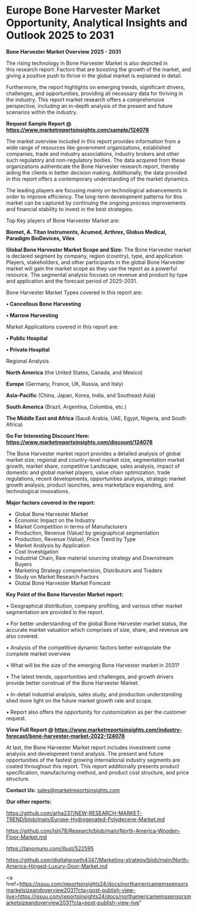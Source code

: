 # Europe Bone Harvester Market Opportunity, Analytical Insights and Outlook 2025 to 2031

<Strong> Bone Harvester Market Overview 2025 - 2031</strong>

The rising technology in Bone Harvester Market is also depicted in this research report. Factors that are boosting the growth of the market, and giving a positive push to thrive in the global market is explained in detail.

Furthermore, the report highlights on emerging trends, significant drivers, challenges, and opportunities, providing all necessary data for thriving in the industry. This report market research offers a comprehensive perspective, including an in-depth analysis of the present and future scenarios within the industry.

<strong>Request Sample Report @ <a href=https://www.marketreportsinsights.com/sample/124078>https://www.marketreportsinsights.com/sample/124078</a></strong>

The market overview included in this report provides information from a wide range of resources like government organizations, established companies, trade and industry associations, industry brokers and other such regulatory and non-regulatory bodies. The data acquired from these organizations authenticate the Bone Harvester research report, thereby aiding the clients in better decision making. Additionally, the data provided in this report offers a contemporary understanding of the market dynamics.

The leading players are focusing mainly on technological advancements in order to improve efficiency. The long-term development patterns for this market can be captured by continuing the ongoing process improvements and financial stability to invest in the best strategies.

Top Key players of Bone Harvester Market are:

<strong>Biomet, A. Titan Instruments, Acumed, Arthrex, Globus Medical, Paradigm BioDevices, Vilex</strong>

<strong><b>Global Bone Harvester Market Scope and Size:</b></strong>
The Bone Harvester market is declared segment by company, region (country), type, and application. Players, stakeholders, and other participants in the global Bone Harvester market will gain the market scope as they use the report as a powerful resource. The segmental analysis focuses on revenue and product by type and application and the forecast period of 2025-2031.

Bone Harvester Market Types covered in this report are:

<strong>• Cancellous Bone Harvesting

• Marrow Harvesting</strong>

Market Applications covered in this report are:

<strong>• Public Hospital

• Private Hospital</strong> 

Regional Analysis

<strong>North America</strong> (the United States, Canada, and Mexico)

<strong>Europe</strong> (Germany, France, UK, Russia, and Italy)

<strong>Asia-Pacific</strong> (China, Japan, Korea, India, and Southeast Asia)

<strong>South America</strong> (Brazil, Argentina, Colombia, etc.)

<strong>The Middle East and Africa</strong> (Saudi Arabia, UAE, Egypt, Nigeria, and South Africa)

<strong>Go For Interesting Discount Here: <a href=https://www.marketreportsinsights.com/discount/124078>https://www.marketreportsinsights.com/discount/124078</a></strong>

The Bone Harvester market report provides a detailed analysis of global market size, regional and country-level market size, segmentation market growth, market share, competitive Landscape, sales analysis, impact of domestic and global market players, value chain optimization, trade regulations, recent developments, opportunities analysis, strategic market growth analysis, product launches, area marketplace expanding, and technological innovations.

<strong><b>Major factors covered in the report:</b></strong>
<ul>
  <li>Global Bone Harvester Market </li>
  <li>Economic Impact on the Industry</li>
  <li>Market Competition in terms of Manufacturers</li>
  <li>Production, Revenue (Value) by geographical segmentation</li>
  <li>Production, Revenue (Value), Price Trend by Type</li>
  <li>Market Analysis by Application</li>
  <li>Cost Investigation</li>
  <li>Industrial Chain, Raw material sourcing strategy and Downstream Buyers</li>
  <li>Marketing Strategy comprehension, Distributors and Traders</li>
  <li>Study on Market Research Factors</li>
  <li>Global Bone Harvester Market Forecast</li>
</ul>

<strong><b>Key Point of the Bone Harvester Market report:</b></strong>

• Geographical distribution, company profiling, and various other market segmentation are provided in the report.

• For better understanding of the global Bone Harvester market status, the accurate market valuation which comprises of size, share, and revenue are also covered.

• Analysis of the competitive dynamic factors better extrapolate the complete market overview

• What will be the size of the emerging Bone Harvester market in 2031?

• The latest trends, opportunities and challenges, and growth drivers provide better construal of the Bone Harvester Market.

• In-detail industrial analysis, sales study, and production understanding shed more light on the future market growth rate and scope.

• Report also offers the opportunity for customization as per the customer request.

<strong><b>View Full Report @ <a href=https://www.marketreportsinsights.com/industry-forecast/bone-harvester-market-2022-124078>https://www.marketreportsinsights.com/industry-forecast/bone-harvester-market-2022-124078</a></b></strong>


At last, the Bone Harvester Market report includes investment come analysis and development trend analysis. The present and future opportunities of the fastest growing international industry segments are coated throughout this report. This report additionally presents product specification, manufacturing method, and product cost structure, and price structure.

<strong>Contact Us:</strong>
sales@marketreportsinsights.com

<strong>Our other reports:</strong>

<a href=https://github.com/arha237/NEW-RESEARCH-MARKET-TREND/blob/main/Europe-Hydrogenated-Polydecene-Market.md>https://github.com/arha237/NEW-RESEARCH-MARKET-TREND/blob/main/Europe-Hydrogenated-Polydecene-Market.md</a>

<a href=https://github.com/Ishi78/Research/blob/main/North-America-Wooden-Floor-Market.md>https://github.com/Ishi78/Research/blob/main/North-America-Wooden-Floor-Market.md</a>

<a href=https://tanomuno.com/illust/522595>https://tanomuno.com/illust/522595</a>

<a href=https://github.com/digitalgrowth4347/Marketing-strategy/blob/main/North-America-Hinged-Luxury-Door-Market.md>https://github.com/digitalgrowth4347/Marketing-strategy/blob/main/North-America-Hinged-Luxury-Door-Market.md</a>

<a href=https://issuu.com/reportsinsights24/docs/northamericamemssensorsmarketsizeandoverview2031?cta=post-publish-view-live>https://issuu.com/reportsinsights24/docs/northamericamemssensorsmarketsizeandoverview2031?cta=post-publish-view-live</a>"
